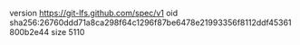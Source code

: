 version https://git-lfs.github.com/spec/v1
oid sha256:26760ddd71a8ca298f64c1296f87be6478e21993356f8112ddf45361800b2e44
size 5110
